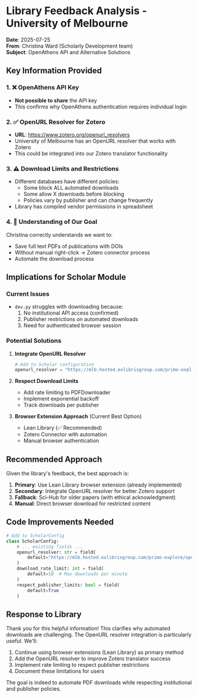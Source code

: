 # Library Feedback Analysis - University of Melbourne

**Date**: 2025-07-25  
**From**: Christina Ward (Scholarly Development team)  
**Subject**: OpenAthens API and Alternative Solutions

## Key Information Provided

### 1. ❌ OpenAthens API Key
- **Not possible to share** the API key
- This confirms why OpenAthens authentication requires individual login

### 2. ✅ OpenURL Resolver for Zotero
- **URL**: https://www.zotero.org/openurl_resolvers
- University of Melbourne has an OpenURL resolver that works with Zotero
- This could be integrated into our Zotero translator functionality

### 3. ⚠️ Download Limits and Restrictions
- Different databases have different policies:
  - Some block ALL automated downloads
  - Some allow X downloads before blocking
  - Policies vary by publisher and can change frequently
- Library has compiled vendor permissions in spreadsheet

### 4. 🎯 Understanding of Our Goal
Christina correctly understands we want to:
- Save full text PDFs of publications with DOIs
- Without manual right-click → Zotero connector process
- Automate the download process

## Implications for Scholar Module

### Current Issues
- `dev.py` struggles with downloading because:
  1. No institutional API access (confirmed)
  2. Publisher restrictions on automated downloads
  3. Need for authenticated browser session

### Potential Solutions

1. **Integrate OpenURL Resolver**
   ```python
   # Add to Scholar configuration
   openurl_resolver = "https://mlb.hosted.exlibrisgroup.com/primo-explore/openurl"
   ```

2. **Respect Download Limits**
   - Add rate limiting to PDFDownloader
   - Implement exponential backoff
   - Track downloads per publisher

3. **Browser Extension Approach** (Current Best Option)
   - Lean Library (✅ Recommended)
   - Zotero Connector with automation
   - Manual browser authentication

## Recommended Approach

Given the library's feedback, the best approach is:

1. **Primary**: Use Lean Library browser extension (already implemented)
2. **Secondary**: Integrate OpenURL resolver for better Zotero support
3. **Fallback**: Sci-Hub for older papers (with ethical acknowledgment)
4. **Manual**: Direct browser download for restricted content

## Code Improvements Needed

```python
# Add to ScholarConfig
class ScholarConfig:
    # ... existing fields ...
    openurl_resolver: str = field(
        default="https://mlb.hosted.exlibrisgroup.com/primo-explore/openurl"
    )
    download_rate_limit: int = field(
        default=10  # Max downloads per minute
    )
    respect_publisher_limits: bool = field(
        default=True
    )
```

## Response to Library

Thank you for this helpful information! This clarifies why automated downloads are challenging. The OpenURL resolver integration is particularly useful. We'll:

1. Continue using browser extensions (Lean Library) as primary method
2. Add the OpenURL resolver to improve Zotero translator success
3. Implement rate limiting to respect publisher restrictions
4. Document these limitations for users

The goal is indeed to automate PDF downloads while respecting institutional and publisher policies.